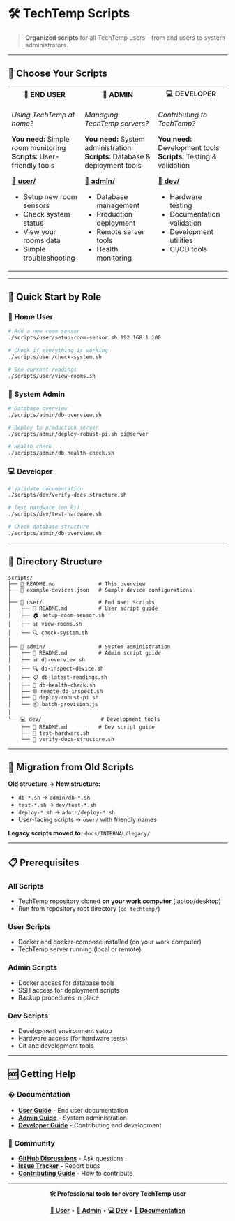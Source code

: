 # 🛠️ TechTemp Scripts

> **Organized scripts** for all TechTemp users - from end users to system administrators.

---

## 🎯 **Choose Your Scripts**

<table>
<tr>
<th width="33%" style="text-align: center;">👤 <strong>END USER</strong></th>
<th width="33%" style="text-align: center;">🔧 <strong>ADMIN</strong></th>
<th width="33%" style="text-align: center;">💻 <strong>DEVELOPER</strong></th>
</tr>
<tr>
<td valign="top">

*Using TechTemp at home?*

**You need:** Simple room monitoring  
**Scripts:** User-friendly tools

**[📁 user/](user/)**
- Setup new room sensors
- Check system status  
- View your rooms data
- Simple troubleshooting

</td>
<td valign="top">

*Managing TechTemp servers?*

**You need:** System administration  
**Scripts:** Database & deployment tools

**[📁 admin/](admin/)**
- Database management
- Production deployment
- Remote server tools
- Health monitoring

</td>
<td valign="top">

*Contributing to TechTemp?*

**You need:** Development tools  
**Scripts:** Testing & validation

**[📁 dev/](dev/)**
- Hardware testing
- Documentation validation
- Development utilities
- CI/CD tools

</td>
</tr>
</table>

---

## 🚀 **Quick Start by Role**

### **👤 Home User**
```bash
# Add a new room sensor
./scripts/user/setup-room-sensor.sh 192.168.1.100

# Check if everything is working
./scripts/user/check-system.sh

# See current readings
./scripts/user/view-rooms.sh
```

### **🔧 System Admin**
```bash
# Database overview
./scripts/admin/db-overview.sh

# Deploy to production server
./scripts/admin/deploy-robust-pi.sh pi@server

# Health check
./scripts/admin/db-health-check.sh
```

### **💻 Developer** 
```bash
# Validate documentation
./scripts/dev/verify-docs-structure.sh

# Test hardware (on Pi)
./scripts/dev/test-hardware.sh

# Check database structure
./scripts/admin/db-overview.sh
```

---

## 📁 **Directory Structure**

```
scripts/
├── 📖 README.md              # This overview
├── 📄 example-devices.json   # Sample device configurations
│
├── 👤 user/                  # End user scripts
│   ├── 📖 README.md          # User script guide
│   ├── 🏠 setup-room-sensor.sh
│   ├── 📊 view-rooms.sh
│   └── 🔍 check-system.sh
│
├── 🔧 admin/                 # System administration
│   ├── 📖 README.md          # Admin script guide
│   ├── 📊 db-overview.sh
│   ├── 🔍 db-inspect-device.sh
│   ├── 📋 db-latest-readings.sh
│   ├── 🏥 db-health-check.sh
│   ├── 🌐 remote-db-inspect.sh
│   ├── 🚀 deploy-robust-pi.sh
│   └── 📦 batch-provision.js
│
└── 💻 dev/                   # Development tools
    ├── 📖 README.md          # Dev script guide
    ├── 🧪 test-hardware.sh
    └── 📝 verify-docs-structure.sh
```

---

## 🔧 **Migration from Old Scripts**

**Old structure → New structure:**
- `db-*.sh` → `admin/db-*.sh`
- `test-*.sh` → `dev/test-*.sh`
- `deploy-*.sh` → `admin/deploy-*.sh`
- User-facing scripts → `user/` with friendly names

**Legacy scripts moved to:** `docs/INTERNAL/legacy/`

---

## 📋 **Prerequisites**

### **All Scripts**
- TechTemp repository cloned **on your work computer** (laptop/desktop)
- Run from repository root directory (`cd techtemp/`)

### **User Scripts**
- Docker and docker-compose installed (on your work computer)
- TechTemp server running (local or remote)

### **Admin Scripts**
- Docker access for database tools
- SSH access for deployment scripts
- Backup procedures in place

### **Dev Scripts**
- Development environment setup
- Hardware access (for hardware tests)
- Git and development tools

---

## 🆘 **Getting Help**

### **� Documentation**
- **[User Guide](../docs/USER/README.md)** - End user documentation
- **[Admin Guide](../docs/CONTRIBUTOR/README.md)** - System administration
- **[Developer Guide](../docs/CONTRIBUTOR/README.md)** - Contributing and development

### **💬 Community**
- **[GitHub Discussions](https://github.com/laurent987/techtemp/discussions)** - Ask questions
- **[Issue Tracker](https://github.com/laurent987/techtemp/issues)** - Report bugs
- **[Contributing Guide](../docs/CONTRIBUTOR/README.md)** - How to contribute

---

<div align="center">

**🛠️ Professional tools for every TechTemp user**

**[👤 User](user/)** • **[🔧 Admin](admin/)** • **[💻 Dev](dev/)** • **[📖 Documentation](../docs/)**

</div>

